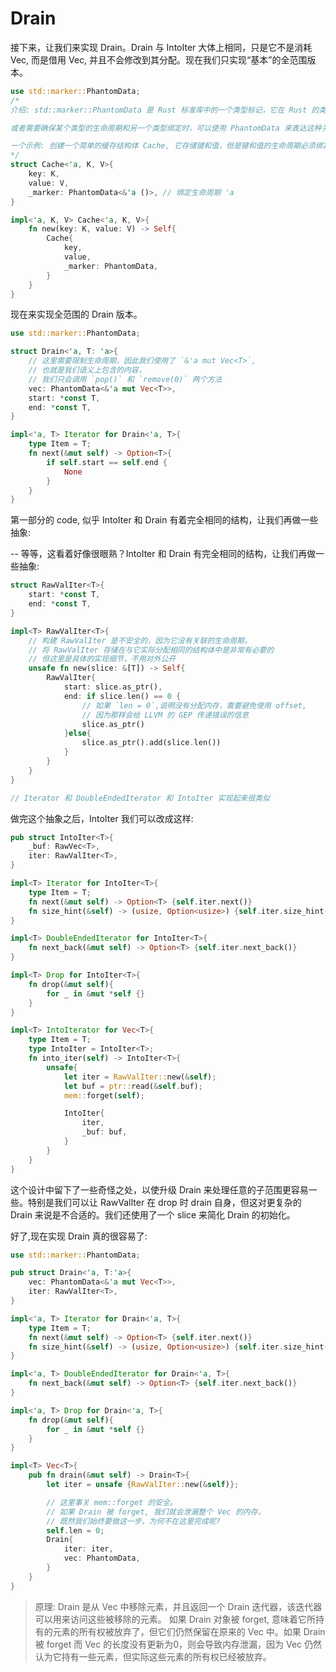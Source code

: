 # Drain
接下来，让我们来实现 Drain。Drain 与 IntoIter 大体上相同，只是它不是消耗 Vec, 而是借用 Vec, 并且不会修改到其分配。现在我们只实现“基本”的全范围版本。

```rust
use std::marker::PhantomData;
/*
介绍: std::marker::PhantomData 是 Rust 标准库中的一个类型标记，它在 Rust 的类型系统中扮演特殊角色。它的主要用途是在不占用任何实际内存的情况下表示类型信息。这使得 Rust 能够表达类型安全的约束，而不会引入额外的运行时开销。

或者需要确保某个类型的生命周期和另一个类型绑定时，可以使用 PhantomData 来表达这种关系。

一个示例: 创建一个简单的缓存结构体 Cache, 它存储键和值，但是键和值的生命周期必须绑定在一起，可以这样定义 Cache。
*/
struct Cache<'a, K, V>{
    key: K,
    value: V,
    _marker: PhantomData<&'a ()>, // 绑定生命周期 'a
}

impl<'a, K, V> Cache<'a, K, V>{
    fn new(key: K, value: V) -> Self{
        Cache{
            key,
            value,
            _marker: PhantomData,
        }
    }
}
```

现在来实现全范围的 Drain 版本。
```rust
use std::marker::PhantomData;

struct Drain<'a, T: 'a>{
    // 这里需要限制生命周期，因此我们使用了 `&'a mut Vec<T>`,
    // 也就是我们语义上包含的内容，
    // 我们只会调用 `pop()` 和 `remove(0)` 两个方法
    vec: PhantomData<&'a mut Vec<T>>,
    start: *const T,
    end: *const T,
}

impl<'a, T> Iterator for Drain<'a, T>{
    type Item = T;
    fn next(&mut self) -> Option<T>{
        if self.start == self.end {
            None
        }
    }
}
```
第一部分的 code, 似乎 IntoIter 和 Drain 有着完全相同的结构，让我们再做一些抽象:

-- 等等，这看着好像很眼熟？IntoIter 和 Drain 有完全相同的结构，让我们再做一些抽象:
```rust
struct RawValIter<T>{
    start: *const T,
    end: *const T,
}

impl<T> RawValIter<T>{
    // 构建 RawValIter 是不安全的，因为它没有关联的生命周期，
    // 将 RawValIter 存储在与它实际分配相同的结构体中是非常有必要的
    // 但这里是具体的实现细节，不用对外公开
    unsafe fn new(slice: &[T]) -> Self{
        RawValIter{
            start: slice.as_ptr(),
            end: if slice.len() == 0 {
                // 如果 `len = 0`,说明没有分配内存，需要避免使用 offset,
                // 因为那样会给 LLVM 的 GEP 传递错误的信息
                slice.as_ptr()
            }else{
                slice.as_ptr().add(slice.len())
            }
        }
    }
}

// Iterator 和 DoubleEndedIterator 和 IntoIter 实现起来很类似
```
做完这个抽象之后，IntoIter 我们可以改成这样:
```rust
pub struct IntoIter<T>{
    _buf: RawVec<T>,
    iter: RawValIter<T>,
}

impl<T> Iterator for IntoIter<T>{
    type Item = T;
    fn next(&mut self) -> Option<T> {self.iter.next()}
    fn size_hint(&self) -> (usize, Option<usize>) {self.iter.size_hint()}
}

impl<T> DoubleEndedIterator for IntoIter<T>{
    fn next_back(&mut self) -> Option<T> {self.iter.next_back()}
}

impl<T> Drop for IntoIter<T>{
    fn drop(&mut self){
        for _ in &mut *self {}
    }
}

impl<T> IntoIterator for Vec<T>{
    type Item = T;
    type IntoIter = IntoIter<T>;
    fn into_iter(self) -> IntoIter<T>{
        unsafe{
            let iter = RawValIter::new(&self);
            let buf = ptr::read(&self.buf);
            mem::forget(self);

            IntoIter{
                iter,
                _buf: buf,
            }
        }
    }
}
```
这个设计中留下了一些奇怪之处，以使升级 Drain 来处理任意的子范围更容易一些。特别是我们可以让 RawValIter 在 drop 时 drain 自身，但这对更复杂的 Drain 来说是不合适的。我们还使用了一个 slice 来简化 Drain 的初始化。

好了,现在实现 Drain 真的很容易了:
```rust
use std::marker::PhantomData;

pub struct Drain<'a, T:'a>{
    vec: PhantomData<&'a mut Vec<T>>,
    iter: RawValIter<T>,
}

impl<'a, T> Iterator for Drain<'a, T>{
    type Item = T;
    fn next(&mut self) -> Option<T> {self.iter.next()}
    fn size_hint(&self) -> (usize, Option<usize>) {self.iter.size_hint()}
}

impl<'a, T> DoubleEndedIterator for Drain<'a, T>{
    fn next_back(&mut self) -> Option<T> {self.iter.next_back()}
}

impl<'a, T> Drop for Drain<'a, T>{
    fn drop(&mut self){
        for _ in &mut *self {}
    }
}

impl<T> Vec<T>{
    pub fn drain(&mut self) -> Drain<T>{
        let iter = unsafe {RawValIter::new(&self)};

        // 这里事关 mem::forget 的安全。
        // 如果 Drain 被 forget, 我们就会泄漏整个 Vec 的内存，
        // 既然我们始终要做这一步，为何不在这里完成呢?
        self.len = 0;
        Drain{
            iter: iter,
            vec: PhantomData,
        }
    }
}
```

> 原理: Drain 是从 Vec 中移除元素，并且返回一个 Drain<T> 迭代器，该迭代器可以用来访问这些被移除的元素。
> 如果 Drain 对象被 forget, 意味着它所持有的元素的所有权被放弃了，但它们仍然保留在原来的 Vec 中。如果 Drain 被 forget 而 Vec 的长度没有更新为0，则会导致内存泄漏，因为 Vec 仍然认为它持有一些元素，但实际这些元素的所有权已经被放弃。